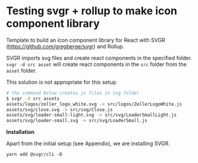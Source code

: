 # Testing svgr + rollup to make icon component library

Template to build an icon component library for React with SVGR (https://github.com/gregberge/svgr) and Rollup.

SVGR imports svg files and create react components in the specified folder. `svgr -d src asset` will create react components in the `src` folder from the `asset` folder.

This solution is not appropriate for this setup.

```bash
# the command below creates js files in svg folder
$ svgr -d src assets
assets/logos/zeller_logo_white.svg -> src/logos/ZellerLogoWhite.js
assets/svg/close.svg -> src/svg/Close.js
assets/svg/loader-small-light.svg -> src/svg/LoaderSmallLight.js
assets/svg/loader-small.svg -> src/svg/LoaderSmall.js
```

**Installation**

Apart from the initial setup (see Appendix), we are installing SVGR.

```yarn
yarn add @svgr/cli -D
```
